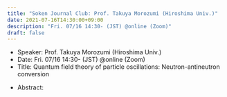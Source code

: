 ```yaml
---
title: "Soken Journal Club: Prof. Takuya Morozumi (Hiroshima Univ.)"
date: 2021-07-16T14:30:00+09:00
description: "Fri. 07/16 14:30- (JST) @online (Zoom)"
draft: false
---
```


- Speaker:
Prof. Takuya Morozumi (Hiroshima Univ.)
- Date:
Fri. 07/16 14:30- (JST) @online (Zoom)
- Title:
Quantum field theory of particle oscillations: Neutron-antineutron conversion

<!--more-->

- Abstract:

